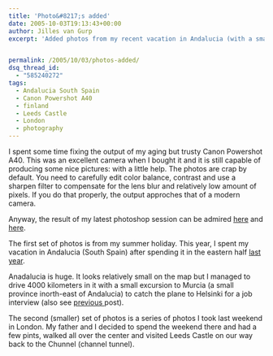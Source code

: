 ```yaml
---
title: 'Photo&#8217;s added'
date: 2005-10-03T19:13:43+00:00
author: Jilles van Gurp
excerpt: 'Added photos from my recent vacation in Andalucia (with a small excursion to Helsinki) & a weekend in London'


permalink: /2005/10/03/photos-added/
dsq_thread_id:
  - "585240272"
tags:
  - Andalucia South Spain
  - Canon Powershot A40
  - finland
  - Leeds Castle
  - London
  - photography
---
```

I spent some time fixing the output of my aging but trusty Canon Powershot A40. This was an excellent camera when I bought it and it is still capable of producing some nice pictures: with a little help. The photos are crap by default. You need to carefully edit color balance, contrast and use a sharpen filter to compensate for the lens blur and relatively low amount of pixels. If you do that properly, the output approches that of a modern camera.

Anyway, the result of my latest photoshop session can be admired [here](https://www.jillesvangurp.com/Album/2005/2005%20III%20Andalucia%20&%20Finland/index.html) and [here](https://www.jillesvangurp.com/Album/2005/2005%20IV%20London/index.html).

The first set of photos is from my summer holiday. This year, I spent my vacation in Andalucia (South Spain) after spending it in the eastern half [last year](https://www.jillesvangurp.com/Album/2004/2004%20IV%20Spain/index.html).

Anadalucia is huge. It looks relatively small on the map but I managed to drive 4000 kilometers in it with a small excursion to Murcia (a small province inorth-east of Andalucia) to catch the plane to Helsinki for a job interview (also see [previous ](https://www.jillesvangurp.com/?p=56)post).

The second (smaller) set of photos is a series of photos I took last weekend in London. My father and I decided to spend the weekend there and had a few pints, walked all over the center and visited Leeds Castle on our way back to the Chunnel (channel tunnel).